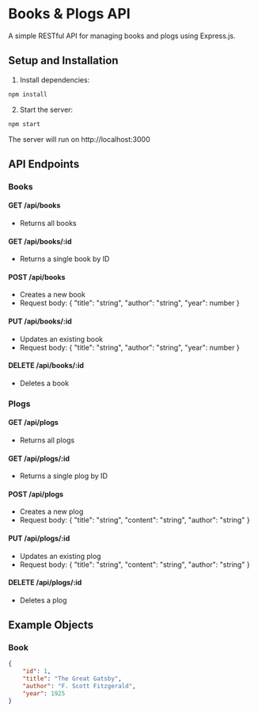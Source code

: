 # Books & Plogs API

A simple RESTful API for managing books and plogs using Express.js.

## Setup and Installation

1. Install dependencies:
```bash
npm install
```

2. Start the server:
```bash
npm start
```

The server will run on http://localhost:3000

## API Endpoints

### Books

#### GET /api/books
- Returns all books

#### GET /api/books/:id
- Returns a single book by ID

#### POST /api/books
- Creates a new book
- Request body: { "title": "string", "author": "string", "year": number }

#### PUT /api/books/:id
- Updates an existing book
- Request body: { "title": "string", "author": "string", "year": number }

#### DELETE /api/books/:id
- Deletes a book

### Plogs

#### GET /api/plogs
- Returns all plogs

#### GET /api/plogs/:id
- Returns a single plog by ID

#### POST /api/plogs
- Creates a new plog
- Request body: { "title": "string", "content": "string", "author": "string" }

#### PUT /api/plogs/:id
- Updates an existing plog
- Request body: { "title": "string", "content": "string", "author": "string" }

#### DELETE /api/plogs/:id
- Deletes a plog



## Example Objects

### Book
```json
{
    "id": 1,
    "title": "The Great Gatsby",
    "author": "F. Scott Fitzgerald",
    "year": 1925
}
```
